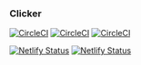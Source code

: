 ### Clicker

[![CircleCI](https://circleci.com/gh/teamclicker/clicker/tree/master.svg?style=svg&circle-token=6f621ea70e1a65a7dc4a1b9d10defa2989f2904d)](https://circleci.com/gh/teamclicker/clicker/tree/master)
[![CircleCI](https://circleci.com/gh/teamclicker/clicker/tree/release.svg?style=svg&circle-token=6f621ea70e1a65a7dc4a1b9d10defa2989f2904d)](https://circleci.com/gh/teamclicker/clicker/tree/stage)
[![CircleCI](https://circleci.com/gh/teamclicker/clicker/tree/develop.svg?style=svg&circle-token=6f621ea70e1a65a7dc4a1b9d10defa2989f2904d)](https://circleci.com/gh/teamclicker/clicker/tree/develop)

[![Netlify Status](https://api.netlify.com/api/v1/badges/15292ae9-9229-46a4-baea-50e6ea54e90d/deploy-status)](https://app.netlify.com/sites/tryclicker-web/deploys)
[![Netlify Status](https://api.netlify.com/api/v1/badges/c2f2bef3-8ef6-4856-941f-c5caf083cde9/deploy-status)](https://app.netlify.com/sites/tryclicker-mobile/deploys) 

